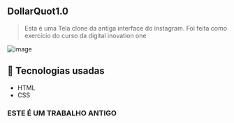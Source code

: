 ## DollarQuot1.0
>Esta é uma Tela clone da antiga interface do instagram. 
Foi feita como exercício do curso da digital inovation one

![image](https://github.com/user-attachments/assets/9d0dc52f-511c-4ae3-8b90-14f3c704aa8a)

## 🚀 Tecnologias usadas

- HTML
- CSS


### ESTE É UM TRABALHO ANTIGO
